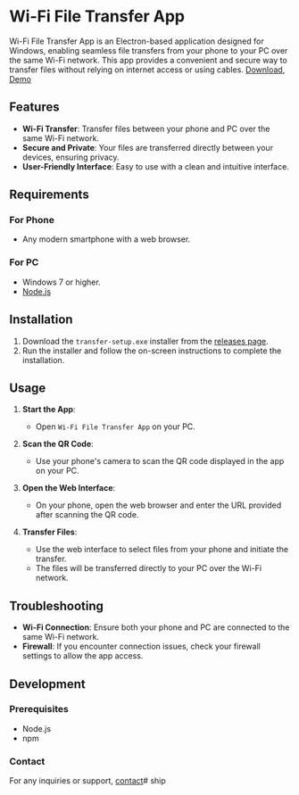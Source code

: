 # Wi-Fi File Transfer App

Wi-Fi File Transfer App is an Electron-based application designed for Windows, enabling seamless file transfers from your phone to your PC over the same Wi-Fi network. This app provides a convenient and secure way to transfer files without relying on internet access or using cables. [Download](https://github.com/babyo777/transfer/releases/download/1.0.1/Transfer-setup.exe), [Demo](https://x.com/Tanmay11117/status/1797588308773818588)

## Features

- **Wi-Fi Transfer**: Transfer files between your phone and PC over the same Wi-Fi network.
- **Secure and Private**: Your files are transferred directly between your devices, ensuring privacy.
- **User-Friendly Interface**: Easy to use with a clean and intuitive interface.

## Requirements

### For Phone

- Any modern smartphone with a web browser.

### For PC

- Windows 7 or higher.
- [Node.js](https://nodejs.org/en)

## Installation

1. Download the `transfer-setup.exe` installer from the [releases page](https://github.com/babyo777/transfer/releases).
2. Run the installer and follow the on-screen instructions to complete the installation.

## Usage

1. **Start the App**:
   - Open `Wi-Fi File Transfer App` on your PC.

2. **Scan the QR Code**:
   - Use your phone's camera to scan the QR code displayed in the app on your PC.

3. **Open the Web Interface**:
   - On your phone, open the web browser and enter the URL provided after scanning the QR code.

4. **Transfer Files**:
   - Use the web interface to select files from your phone and initiate the transfer.
   - The files will be transferred directly to your PC over the Wi-Fi network.

## Troubleshooting

- **Wi-Fi Connection**: Ensure both your phone and PC are connected to the same Wi-Fi network.
- **Firewall**: If you encounter connection issues, check your firewall settings to allow the app access.

## Development

### Prerequisites

- Node.js
- npm

### Contact

For any inquiries or support, [contact](https://twitter.com/tanmay11117)# ship

